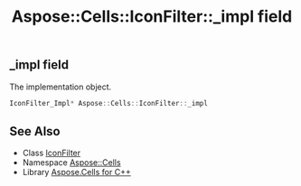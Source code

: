 ﻿---
title: Aspose::Cells::IconFilter::_impl field
linktitle: _impl
second_title: Aspose.Cells for C++ API Reference
description: 'Aspose::Cells::IconFilter::_impl field. The implementation object in C++.'
type: docs
weight: 1100
url: /cpp/aspose.cells/iconfilter/_impl/
---
## _impl field


The implementation object.

```cpp
IconFilter_Impl* Aspose::Cells::IconFilter::_impl
```

## See Also

* Class [IconFilter](../)
* Namespace [Aspose::Cells](../../)
* Library [Aspose.Cells for C++](../../../)
